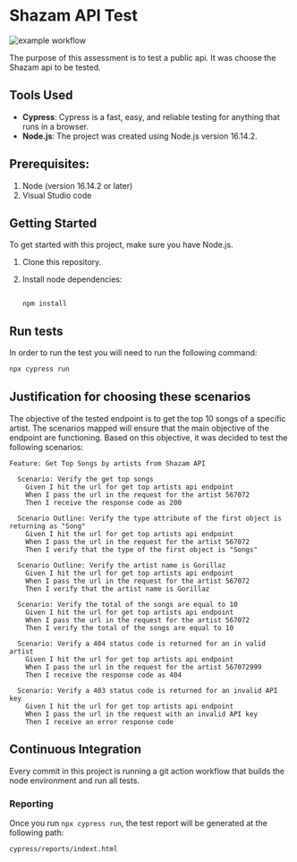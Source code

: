 # Shazam API Test

![example workflow](https://github.com/dfernandos/shazam-cypress-api-test/actions/workflows/main.yml/badge.svg)

The purpose of this assessment is to test a public api. It was choose the Shazam api to be tested. 

## Tools Used

- **Cypress**: Cypress is a fast, easy, and reliable testing for anything that runs in a browser.
- **Node.js**: The project was created using Node.js version 16.14.2.

## Prerequisites:

1. Node (version 16.14.2 or later)
2. Visual Studio code

## Getting Started

To get started with this project, make sure you have Node.js.

1. Clone this repository.

2. Install node dependencies: 

   ```

   npm install

   ```

## Run tests

In order to run the test you will need to run the following command:

```bash
npx cypress run
```

## Justification for choosing these scenarios

The objective of the tested endpoint is to get the top 10 songs of a specific artist. The scenarios mapped will ensure that the main objective of the endpoint are functioning. Based on this objective, it was decided to test the following scenarios:

```
Feature: Get Top Songs by artists from Shazam API

  Scenario: Verify the get top songs
    Given I hit the url for get top artists api endpoint
    When I pass the url in the request for the artist 567072
    Then I receive the response code as 200

  Scenario Outline: Verify the type attribute of the first object is returning as "Song"
    Given I hit the url for get top artists api endpoint
    When I pass the url in the request for the artist 567072
    Then I verify that the type of the first object is "Songs"

  Scenario Outline: Verify the artist name is Gorillaz
    Given I hit the url for get top artists api endpoint
    When I pass the url in the request for the artist 567072
    Then I verify that the artist name is Gorillaz

  Scenario: Verify the total of the songs are equal to 10
    Given I hit the url for get top artists api endpoint
    When I pass the url in the request for the artist 567072
    Then I verify the total of the songs are equal to 10

  Scenario: Verify a 404 status code is returned for an in valid artist
    Given I hit the url for get top artists api endpoint
    When I pass the url in the request for the artist 567072999
    Then I receive the response code as 404

  Scenario: Verify a 403 status code is returned for an invalid API key
    Given I hit the url for get top artists api endpoint
    When I pass the url in the request with an invalid API key
    Then I receive an error response code
```

## Continuous Integration

Every commit in this project is running a git action workflow that builds the node environment and run all tests. 

### Reporting

Once you run `npx cypress run`, the test report will be generated at the following path:

`cypress/reports/indext.html`

